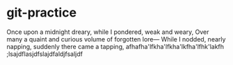 # git-practice
Once upon a midnight dreary, while I pondered, weak and weary,
Over many a quaint and curious volume of forgotten lore—
While I nodded, nearly napping, suddenly there came a tapping,
afhafha'lfkha'lfkha'lkfha'lfhk'lakfh
;lsajdflasjdfslajdfaldjfsaljdf